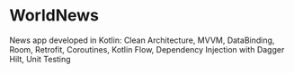 # WorldNews
News app developed in Kotlin: Clean Architecture, MVVM, DataBinding, Room, Retrofit, Coroutines, Kotlin Flow, Dependency Injection with Dagger Hilt, Unit Testing
